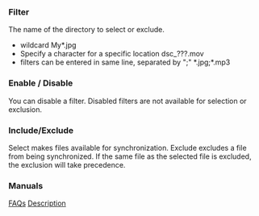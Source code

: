### Filter

The name of the directory to select or exclude.

- wildcard
My*.jpg
- Specify a character for a specific location
dsc_???.mov
- filters can be entered in same line, separated by ";"
\*.jpg;*.mp3

### Enable / Disable

You can disable a filter. Disabled filters are not available for selection or exclusion.

### Include/Exclude

Select makes files available for synchronization. Exclude excludes a file from being synchronized. If the same file as the selected file is excluded, the exclusion will take precedence.

### Manuals
[FAQs](https://sentaroh.github.io/Documents/SMBSync3/SMBSync3_FAQ_EN.htm)
[Description](https://sentaroh.github.io/Documents/SMBSync3/SMBSync3_Desc_EN.htm)

